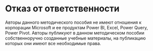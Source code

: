 

Отказ от ответственности
========================

Авторы данного методического пособия не имеют отношения к корпорации
Microsoft и ее продуктам Power BI, Excel, Power Query, Power Pivot.
Авторы публикуют в данном методическом пособии собственноручно созданные
учебные материалы, на публикацию которых они имеют все необходимые
права.


